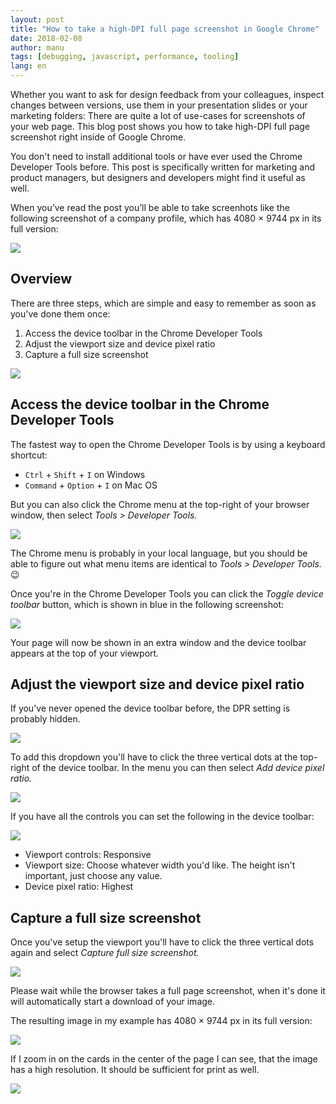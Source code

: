 ```yaml
---
layout: post
title: "How to take a high-DPI full page screenshot in Google Chrome"
date: 2018-02-08
author: manu
tags: [debugging, javascript, performance, tooling]
lang: en
---
```


Whether you want to ask for design feedback from your colleagues, inspect changes between versions, use them in your presentation slides or your marketing folders: There are quite a lot of use-cases for screenshots of your web page. This blog post shows you how to take high-DPI full page screenshot right inside of Google Chrome. 

You don't need to install additional tools or have ever used the Chrome Developer Tools before. This post is specifically written for marketing and product managers, but designers and developers might find it useful as well.

<p>When you’ve read the post you’ll be able to take screenhots like the following screenshot of a company profile, which has 4080&nbsp;×&nbsp;9744&nbsp;px in its full version:</p>

![](/assets/images/how-to-take-a-high-dpi-full-page-screenshot-in-google-chrome/high-dpi-screenshot-result.jpg)



## Overview

There are three steps, which are simple and easy to remember as soon as you've done them once:

1. Access the device toolbar in the Chrome Developer Tools
2. Adjust the viewport size and device pixel ratio
3. Capture a full size screenshot

![](/assets/images/how-to-take-a-high-dpi-full-page-screenshot-in-google-chrome/high-dpi-screenshot-steps.jpg)



## Access the device toolbar in the Chrome Developer Tools

The fastest way to open the Chrome Developer Tools is by using a keyboard shortcut:

* `Ctrl` + `Shift` + `I` on Windows
* `Command` + `Option` + `I` on Mac OS

But you can also click the Chrome menu at the top-right of your browser window, then select _Tools > Developer Tools._ 

![](/assets/images/how-to-take-a-high-dpi-full-page-screenshot-in-google-chrome/high-dpi-screenshot-access-chrome-developer-tools.png)

The Chrome menu is probably in your local language, but you should be able to figure out what menu items are identical to _Tools > Developer Tools._ 😉
 
Once you're in the Chrome Developer Tools you can click the _Toggle device toolbar_ button, which is shown in blue in the following screenshot:

![](/assets/images/how-to-take-a-high-dpi-full-page-screenshot-in-google-chrome/high-dpi-screenshot-step-1.png)

Your page will now be shown in an extra window and the device toolbar appears at the top of your viewport.



## Adjust the viewport size and device pixel ratio

If you've never opened the device toolbar before, the DPR setting is probably hidden.

![](/assets/images/how-to-take-a-high-dpi-full-page-screenshot-in-google-chrome/high-dpi-screenshot-step-2-device-pixel-ratio-missing.png)

To add this dropdown you'll have to click the three vertical dots at the top-right of the device toolbar. In the menu you can then select _Add device pixel ratio._

![](/assets/images/how-to-take-a-high-dpi-full-page-screenshot-in-google-chrome/high-dpi-screenshot-step-2-add-device-pixel-ratio.png)

If you have all the controls you can set the following in the device toolbar:

![](/assets/images/how-to-take-a-high-dpi-full-page-screenshot-in-google-chrome/high-dpi-screenshot-step-2.png)

* Viewport controls: Responsive
* Viewport size: Choose whatever width you'd like. The height isn't important, just choose any value.
* Device pixel ratio: Highest



## Capture a full size screenshot

Once you've setup the viewport you'll have to click the three vertical dots again and select _Capture full size screenshot._

![](/assets/images/how-to-take-a-high-dpi-full-page-screenshot-in-google-chrome/high-dpi-screenshot-step-3.png)

Please wait while the browser takes a full page screenshot, when it's done it will automatically start a download of your image. 

<p>The resulting image in my example has 4080&nbsp;×&nbsp;9744&nbsp;px in its full version:</p>

![](/assets/images/how-to-take-a-high-dpi-full-page-screenshot-in-google-chrome/high-dpi-screenshot-result.jpg)

If I zoom in on the cards in the center of the page I can see, that the image has a high resolution. It should be sufficient for print as well.

![](/assets/images/how-to-take-a-high-dpi-full-page-screenshot-in-google-chrome/high-dpi-screenshot-teamwork.png)
